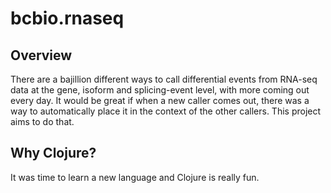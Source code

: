 # bcbio.rnaseq

## Overview
There are a bajillion different ways to call differential events from RNA-seq
data at the gene, isoform and splicing-event level, with more coming out
every day. It would be great if when a new caller comes out, there was
a way to automatically place it in the context of the other callers. This
project aims to do that.

## Why Clojure?
It was time to learn a new language and Clojure is really fun.
